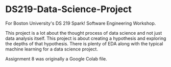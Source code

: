 # DS219-Data-Science-Project
For Boston University's DS 219 Spark! Software Engineering Workshop. 

This project is a lot about the thought process of data science and not just data analysis itself. This project is about creating a hypothesis and exploring the depths of that hypothesis. There is plenty of EDA along with the typical machine learning for a data science project. 

Assignment 8 was originally a Google Colab file. 
